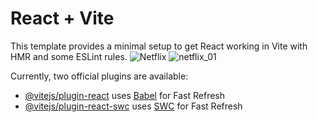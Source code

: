 # React + Vite

This template provides a minimal setup to get React working in Vite with HMR and some ESLint rules.
![Netflix](https://github.com/user-attachments/assets/ad2d80c7-8c39-40ff-a4fc-01d38fa1bea4)
![netflix_01](https://github.com/user-attachments/assets/c1d7d0d5-707d-42db-8df2-b18454df7c42)

Currently, two official plugins are available:

- [@vitejs/plugin-react](https://github.com/vitejs/vite-plugin-react/blob/main/packages/plugin-react/README.md) uses [Babel](https://babeljs.io/) for Fast Refresh
- [@vitejs/plugin-react-swc](https://github.com/vitejs/vite-plugin-react-swc) uses [SWC](https://swc.rs/) for Fast Refresh
